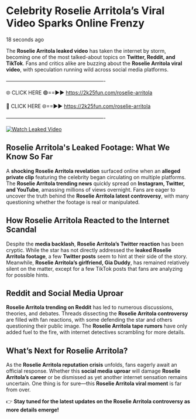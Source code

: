 # Celebrity Roselie Arritola’s Viral Video Sparks Online Frenzy

18 seconds ago

The **Roselie Arritola leaked video** has taken the internet by storm, becoming one of the most talked-about topics on **Twitter, Reddit, and TikTok**. Fans and critics alike are buzzing about the **Roselie Arritola viral video**, with speculation running wild across social media platforms.

———————————————————-

🌐 CLICK HERE 🟢==►► https://2k25fun.com/roselie-arritola

🔴 CLICK HERE 🌐==►► https://2k25fun.com/roselie-arritola

———————————————————-

[![Watch Leaked Video](https://miro.medium.com/v2/resize:fit:828/format:webp/1*cilzJN44JGOrTw9NJCrNHA.gif "Watch Leaked Video")](https://2k25fun.com/roselie-arritola)

## **Roselie Arritola's Leaked Footage: What We Know So Far**  
A **shocking Roselie Arritola revelation** surfaced online when an **alleged private clip** featuring the celebrity began circulating on multiple platforms. The **Roselie Arritola trending news** quickly spread on **Instagram, Twitter, and YouTube**, amassing millions of views overnight. Fans are eager to uncover the truth behind the **Roselie Arritola latest controversy**, with many questioning whether the footage is real or manipulated.  

## **How Roselie Arritola Reacted to the Internet Scandal**  
Despite the **media backlash**, **Roselie Arritola’s Twitter reaction** has been cryptic. While the star has not directly addressed the **leaked Roselie Arritola footage**, a few **Twitter posts** seem to hint at their side of the story. Meanwhile, **Roselie Arritola’s girlfriend, Gia Duddy**, has remained relatively silent on the matter, except for a few TikTok posts that fans are analyzing for possible hints.  

## **Reddit and Social Media Uproar**  
**Roselie Arritola trending on Reddit** has led to numerous discussions, theories, and debates. Threads dissecting the **Roselie Arritola controversy** are filled with fan reactions, with some defending the star and others questioning their public image. The **Roselie Arritola tape rumors** have only added fuel to the fire, with internet detectives scrambling for more details.  

## **What’s Next for Roselie Arritola?**  
As the **Roselie Arritola reputation crisis** unfolds, fans eagerly await an official response. Whether this **social media uproar** will damage **Roselie Arritola’s career** or be dismissed as yet another internet sensation remains uncertain. One thing is for sure—this **Roselie Arritola viral moment** is far from over.  

👉 **Stay tuned for the latest updates on the Roselie Arritola controversy as more details emerge!**  